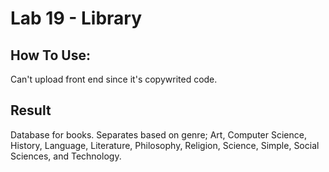 # Lab 19 - Library

## How To Use:
Can't upload front end since it's copywrited code.

## Result
Database for books. Separates based on genre; Art, Computer Science, History, Language, Literature, Philosophy, 
Religion, Science, Simple, Social Sciences, and Technology.
